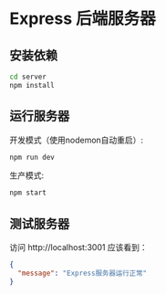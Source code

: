 # Express 后端服务器

## 安装依赖
```bash
cd server
npm install
```

## 运行服务器
开发模式（使用nodemon自动重启）:
```bash
npm run dev
```

生产模式:
```bash
npm start
```

## 测试服务器
访问 http://localhost:3001 应该看到：
```json
{
  "message": "Express服务器运行正常"
}
```
